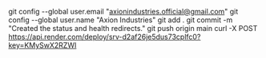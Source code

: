 git config --global user.email "axionindustries.official@gmail.com"
git config --global user.name "Axion Industries"
git add .
git commit -m "Created the status and health redirects."
git push origin main
curl -X POST https://api.render.com/deploy/srv-d2af26je5dus73cplfc0?key=KMySwX2RZWI